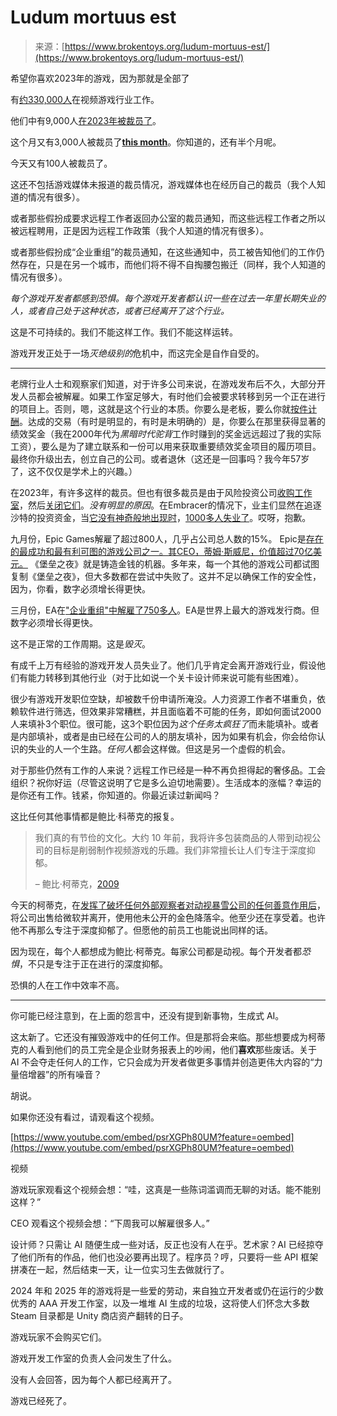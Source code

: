 <!--yml

category: 未分类

date: 2024-05-27 15:00:53

-->

# Ludum mortuus est

> 来源：[https://www.brokentoys.org/ludum-mortuus-est/](https://www.brokentoys.org/ludum-mortuus-est/)

希望你喜欢2023年的游戏，因为那就是全部了

有[约330,000人](https://uniglobalunion.org/report/the-video-game-industry)在视频游戏行业工作。

他们中有9,000人[在2023年被裁员了](https://www.theverge.com/24009039/video-game-layoffs-2023)。

这个月又有3,000人被裁员了[**this month**](https://kotaku.com/game-industry-layoffs-how-many-2024-unity-twitch-1851155818)。你知道的，还有半个月呢。

今天又有100人被裁员了。

这还不包括游戏媒体未报道的裁员情况，游戏媒体也在经历自己的裁员（我个人知道的情况有很多）。

或者那些假扮成要求远程工作者返回办公室的裁员通知，而这些远程工作者之所以被远程聘用，正是因为远程工作政策（我个人知道的情况有很多）。

或者那些假扮成“企业重组”的裁员通知，在这些通知中，员工被告知他们的工作仍然存在，只是在另一个城市，而他们将不得不自掏腰包搬迁（同样，我个人知道的情况有很多）。

*每个游戏开发者都感到恐惧。每个游戏开发者都认识一些在过去一年里长期失业的人，或者自己处于这种状态，或者已经离开了这个行业。*

这是不可持续的。我们不能这样工作。我们不能这样运转。

游戏开发正处于一场*灭绝级别的*危机中，而这完全是自作自受的。

* * *

老牌行业人士和观察家们知道，对于许多公司来说，在游戏发布后不久，大部分开发人员都会被解雇。如果工作室足够大，有时他们会被要求转移到另一个正在进行的项目上。否则，嗯，这就是这个行业的本质。你要么是老板，要么你就[按件计酬](https://en.wikipedia.org/wiki/Piece_work)。达成的交易（有时是明显的，有时是未明确的）是，你要么在那里获得显著的绩效奖金（我在2000年代为*黑暗时代驼背*工作时赚到的奖金远远超过了我的实际工资），要么是为了建立联系和一份可以用来获取重要绩效奖金项目的履历项目。最终你升级出去，创立自己的公司。或者退休（这还是一回事吗？我今年57岁了，这不仅仅是学术上的兴趣。）

在2023年，有许多这样的裁员。但也有很多裁员是由于风险投资公司[收购工作室](https://embracer.com/releases/embracer-group-merges-with-the-gearbox-entertainment-company-and-form-a-seventh-operating-group/)，然后[关闭它们](https://www.gamesindustry.biz/lost-boys-interactive-is-latest-embracer-group-studio-to-suffer-layoffs)。*没有明显的原因*。在Embracer的情况下，业主们显然在追逐沙特的投资资金，当[它没有神奇般地出现时](https://www.axios.com/2023/08/14/saudi-arabia-savvy-games-embracer-group)，[1000多人失业了](https://www.gamesindustry.biz/embracer-debt-reduced-to-14-billion-as-restructure-continues)。哎呀，抱歉。

九月份，Epic Games解雇了超过800人，几乎占公司总人数的15%。 Epic是[存在的最成功和最有利可图的游戏公司之一。其CEO，蒂姆·斯威尼，价值超过70亿美元。](https://www.usesignhouse.com/blog/epic-games-stats) 《堡垒之夜》就是铸造金钱的机器。多年来，每一个其他的游戏公司都试图复制《堡垒之夜》，但大多数都在尝试中失败了。这并不足以确保工作的安全性，因为，你看，数字必须增长得更快。

三月份，EA在["企业重组"中解雇了750多人](https://www.theverge.com/2023/3/29/23662228/ea-layoffs-workers-employeesrestructuring)。EA是世界上最大的游戏发行商。但数字必须增长得更快。

这不是正常的工作周期。这是*毁灭*。

有成千上万有经验的游戏开发人员失业了。他们几乎肯定会离开游戏行业，假设他们有能力转移到其他行业（对于比如说一个关卡设计师来说可能有些困难）。

很少有游戏开发职位空缺，却被数千份申请所淹没。人力资源工作者不堪重负，依赖软件进行筛选，但效果非常糟糕，并且面临着不可能的任务，即如何面试2000人来填补3个职位。很可能，这3个职位因为*这个任务太疯狂了*而未能填补。或者是内部填补，或者是由已经在公司的人的朋友填补，因为如果有机会，你会给你认识的失业的人一个生路。*任何人*都会这样做。但这是另一个虚假的机会。

对于那些仍然有工作的人来说？远程工作已经是一种不再负担得起的奢侈品。工会组织？祝你好运（尽管这说明了它是多么迫切地需要）。生活成本的涨幅？幸运的是你还有工作。钱紧，你知道的。你最近读过新闻吗？

这比任何其他事情都是鲍比·科蒂克的报复。

> 我们真的有节俭的文化。大约 10 年前，我将许多包装商品的人带到动视公司的目标是削弱制作视频游戏的乐趣。我们非常擅长让人们专注于深度抑郁。
> 
> – 鲍比·柯蒂克，[2009](https://arstechnica.com/gaming/2009/09/actiblizzard-ceo-kotick-policy-rewards-profits-removes-fun/)

今天的柯蒂克，在[发挥了破坏任何外部观察者对动视暴雪公司的任何善意作用后](https://www.theverge.com/2023/6/1/23744109/activision-blizzard-bobby-kotick-denies-harassment-variety)，将公司出售给微软并离开，使用他未公开的金色降落伞。他至少还在享受着。也许他不再那么专注于深度抑郁了。但愿他的前员工也能说出同样的话。

因为现在，每个人都想成为鲍比·柯蒂克。每家公司都是动视。每个开发者都*恐惧*，不只是专注于正在进行的深度抑郁。

恐惧的人在工作中效率不高。

* * *

你可能已经注意到，在上面的怨言中，还没有提到新事物，生成式 AI。

这太新了。它还没有摧毁游戏中的任何工作。但是那将会来临。那些想要成为柯蒂克的人看到他们的员工完全是企业财务报表上的吵闹，他们**喜欢**那些废话。关于 AI 不会夺走任何人的工作，它只会成为开发者做更多事情并创造更伟大内容的“力量倍增器”的所有噪音？

胡说。

如果你还没有看过，请观看这个视频。

[https://www.youtube.com/embed/psrXGPh80UM?feature=oembed](https://www.youtube.com/embed/psrXGPh80UM?feature=oembed)

视频

游戏玩家观看这个视频会想：“哇，这真是一些陈词滥调而无聊的对话。能不能别这样？”

CEO 观看这个视频会想：“下周我可以解雇很多人。”

设计师？只需让 AI 随便生成一些对话，反正也没有人在乎。艺术家？AI 已经掠夺了他们所有的作品，他们也没必要再出现了。程序员？哼，只要将一些 API 框架拼凑在一起，然后结束一天，让一位实习生去做就行了。

2024 年和 2025 年的游戏将是一些爱的劳动，来自独立开发者或仍在运行的少数优秀的 AAA 开发工作室，以及一堆堆 AI 生成的垃圾，这将使人们怀念大多数 Steam 目录都是 Unity 商店资产翻转的日子。

游戏玩家不会购买它们。

游戏开发工作室的负责人会问发生了什么。

没有人会回答，因为每个人都已经离开了。

游戏已经死了。
